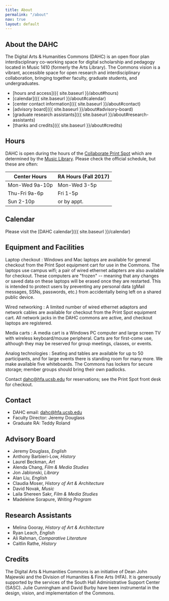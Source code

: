 ```yaml
---
title: About
permalink: "/about"
nav: true
layout: default
---
```


## About the DAHC

The Digital Arts & Humanities Commons (DAHC) is an open floor plan interdisciplinary co-working space for digital scholarship and pedagogy located in Music 1410 (formerly the Arts Library). The Commons vision is a vibrant, accessible space for open research and interdisciplinary collaboration, bringing together faculty, graduate students, and undergraduates.

* [hours and access]({{ site.baseurl }}/about#hours)
* [calendar]({{ site.baseurl }}/about#calendar)
* [center contact information]({{ site.baseurl }}/about#contact)
* [advisory board]({{ site.baseurl }}/about#advisory-board)
* [graduate research assistants]({{ site.baseurl }}/about#research-assistants)
* [thanks and credits]({{ site.baseurl }}/about#credits)

<!-- [policies]({{ site.baseurl }}/about#policies) -->

## Hours

DAHC is open during the hours of the [Collaborate Print Spot](http://www.collaborate.ucsb.edu/services/student/printing) which are determined by the [Music Library](https://www.library.ucsb.edu/hours). Please check the official schedule, but these are often:

| Center Hours    | RA Hours (Fall 2017) |
|-----------------|----------------------|
| Mon-Wed  9a-10p | Mon-Wed 3-5p |
| Thu-Fri   9a-6p | Fri 1-5p     |
| Sun      2-10p  | or by appt.  |

## Calendar

Please visit the [DAHC calendar]({{ site.baseurl }}/calendar)


## Equipment and Facilities

Laptop checkout
: Windows and Mac laptops are available for general checkout from the Print Spot equipment cart for use in the Commons. The laptops use campus wifi; a pair of wired ethernet adapters are also available for checkout. These computers are "frozen" -- meaning that any changes or saved data on these laptops will be erased once they are restarted. This is intended to protect users by preventing any personal data (gMail messages, SSNs, passwords, etc.) from accidentally being left on a shared public device.

Wired networking
: A limited number of wired ethernet adaptors and network cables are available for checkout from the Print Spot equipment cart. All network jacks in the DAHC commons are active, and checkout laptops are registered.

Media carts
: A media cart is a Windows PC computer and large screen TV with wireless keyboard/mouse peripheral. Carts are for first-come use, although they may be reserved for group meetings, classes, or events.

Analog technologies
: Seating and tables are available for up to 50 participants, and for large events there is standing room for many more. We make available five whiteboards. The Commons has lockers for secure storage; member groups should bring their own padlocks.

Contact <dahc@hfa.ucsb.edu> for reservations; see the Print Spot front desk for checkout.

## Contact

- DAHC email: <dahc@hfa.ucsb.edu>
- Faculty Director: Jeremy Douglass
- Graduate RA: Teddy Roland

## Advisory Board

- Jeremy Douglass, *English*
- Anthony Barbieri-Low, *History*
- Laurel Beckman, *Art*
- Alenda Chang, *Film & Media Studies*
- Jon Jablonski, *Library*
- Alan Liu, *English*	
- Claudia Moser, *History of Art & Architecture*
- David Novak, *Music*
- Laila Shereen Sakr, *Film & Media Studies*
- Madeleine Sorapure, *Writing Program*

## Research Assistants
- Melina Gooray, *History of Art & Architecture*
- Ryan Leach, *English*
- Ali Rahman, *Comparative Literature*
- Caitlin Rathe, *History*

## Credits

The Digital Arts & Humanities Commons is an initiative of Dean John Majewski and the Division of Humanities & Fine Arts (HFA). It is generously supported by the services of the South Hall Administrative Support Center (SASC). Julie Cunningham and David Burby have been instrumental in the design, vision, and implementation of the Commons.

<!-- Summer RAs -->

<!-- Policies -->